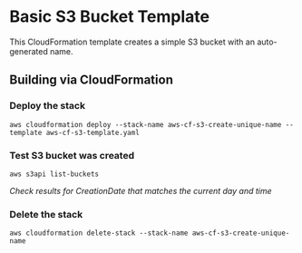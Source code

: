 # Basic S3 Bucket Template

This CloudFormation template creates a simple S3 bucket with an auto-generated name.

## Building via CloudFormation


### Deploy the stack
```
aws cloudformation deploy --stack-name aws-cf-s3-create-unique-name --template aws-cf-s3-template.yaml
```

### Test S3 bucket was created
```
aws s3api list-buckets
```
_Check results for CreationDate that matches the current day and time_

### Delete the stack
```
aws cloudformation delete-stack --stack-name aws-cf-s3-create-unique-name
```